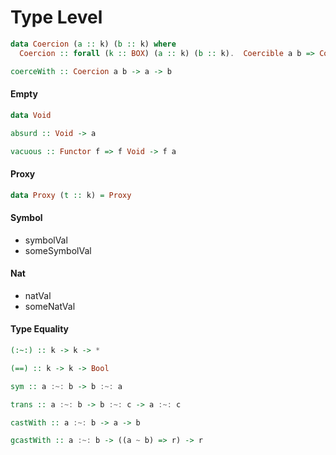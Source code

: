 Type Level
==========

```haskell
data Coercion (a :: k) (b :: k) where
  Coercion :: forall (k :: BOX) (a :: k) (b :: k).  Coercible a b => Coercion a b
```

```haskell
coerceWith :: Coercion a b -> a -> b
```

#### Empty

```haskell
data Void
```

```haskell
absurd :: Void -> a
```

```haskell
vacuous :: Functor f => f Void -> f a
```

#### Proxy

```haskell
data Proxy (t :: k) = Proxy
```

#### Symbol

* symbolVal
* someSymbolVal

#### Nat

* natVal
* someNatVal

#### Type Equality

```haskell
(:~:) :: k -> k -> *
```

```haskell
(==) :: k -> k -> Bool
```

```haskell
sym :: a :~: b -> b :~: a
```

```haskell
trans :: a :~: b -> b :~: c -> a :~: c
```

```haskell
castWith :: a :~: b -> a -> b
```

```haskell
gcastWith :: a :~: b -> ((a ~ b) => r) -> r
```
